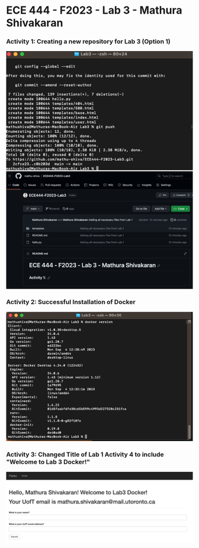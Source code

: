 # ECE 444 - F2023 - Lab 3 - Mathura Shivakaran

### Activity 1: Creating a new repository for Lab 3 (Option 1)
![alt text](https://github.com/mathu-shiva/ECE444-F2023-Lab3/blob/main/Activity1.2.png)
![alt text](https://github.com/mathu-shiva/ECE444-F2023-Lab3/blob/main/Activity1.1.png)

### Activity 2: Successful Installation of Docker
![alt text](https://github.com/mathu-shiva/ECE444-F2023-Lab3/blob/main/Activity2.png)

### Activity 3: Changed Title of Lab 1 Activity 4 to include "Welcome to Lab 3 Docker!"
![alt text](https://github.com/mathu-shiva/ECE444-F2023-Lab3/blob/main/Activity3.png)
